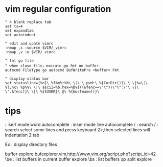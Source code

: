 # vim regular configuration

```vim
" 4 blank replace tab
set ts=4
set expandtab
set autoindent

" edit and upate vimrc
:nmap ,s :source $VIM/_vimrc
:nmap ,v :e $VIM/_vimrc

" fmt go file
" when close file，execute go fmt on buffer
autocmd FileType go autocmd BufWritePre <buffer> Fmt

" display status bar
set statusline=[%n]\ %f%m%r%h\ \|\ \ pwd:\ %{CurDir()}\ \ \|%=\|\ %l,%c\ %p%%\ \|\ ascii=%b,hex=%b%{((&fenc==\"\")?\"\":\"\ \|\ \".&fenc)}\ \|\ %{$USER}\ @\ %{hostname()}\
```


# tips
<C-N><C-P>          : isert mode word autocomplete
<C-X><C-L>          : inser mode line autocomplete
/<C-R><C-W>         : search <cword>
/<C-R><C-A>         : search <cWORD>
select some lines and press keyboard 2>,then selected lines will indentation 2 tab

Ex                  : display directory files

buffer explore
bufexplorer.vim,http://www.vim.org/script.php?script_id=42
\\be                             : list buffers in current buffer explore
\\bs                             : list buffers op split explore
